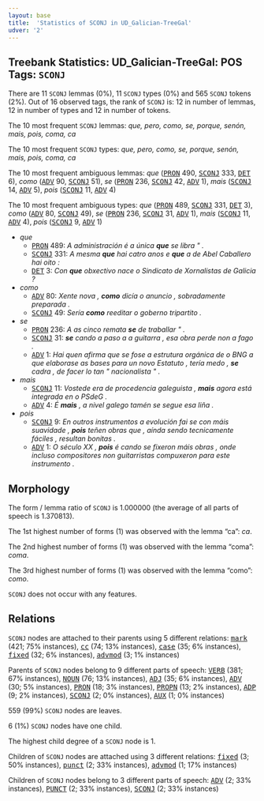 ```yaml
---
layout: base
title:  'Statistics of SCONJ in UD_Galician-TreeGal'
udver: '2'
---
```


## Treebank Statistics: UD_Galician-TreeGal: POS Tags: `SCONJ`

There are 11 `SCONJ` lemmas (0%), 11 `SCONJ` types (0%) and 565 `SCONJ` tokens (2%).
Out of 16 observed tags, the rank of `SCONJ` is: 12 in number of lemmas, 12 in number of types and 12 in number of tokens.

The 10 most frequent `SCONJ` lemmas: <em>que, pero, como, se, porque, senón, mais, pois, coma, ca</em>

The 10 most frequent `SCONJ` types:  <em>que, pero, como, se, porque, senón, mais, pois, coma, ca</em>

The 10 most frequent ambiguous lemmas: <em>que</em> (<tt><a href="gl_treegal-pos-PRON.html">PRON</a></tt> 490, <tt><a href="gl_treegal-pos-SCONJ.html">SCONJ</a></tt> 333, <tt><a href="gl_treegal-pos-DET.html">DET</a></tt> 6), <em>como</em> (<tt><a href="gl_treegal-pos-ADV.html">ADV</a></tt> 90, <tt><a href="gl_treegal-pos-SCONJ.html">SCONJ</a></tt> 51), <em>se</em> (<tt><a href="gl_treegal-pos-PRON.html">PRON</a></tt> 236, <tt><a href="gl_treegal-pos-SCONJ.html">SCONJ</a></tt> 42, <tt><a href="gl_treegal-pos-ADV.html">ADV</a></tt> 1), <em>mais</em> (<tt><a href="gl_treegal-pos-SCONJ.html">SCONJ</a></tt> 14, <tt><a href="gl_treegal-pos-ADV.html">ADV</a></tt> 5), <em>pois</em> (<tt><a href="gl_treegal-pos-SCONJ.html">SCONJ</a></tt> 11, <tt><a href="gl_treegal-pos-ADV.html">ADV</a></tt> 4)

The 10 most frequent ambiguous types:  <em>que</em> (<tt><a href="gl_treegal-pos-PRON.html">PRON</a></tt> 489, <tt><a href="gl_treegal-pos-SCONJ.html">SCONJ</a></tt> 331, <tt><a href="gl_treegal-pos-DET.html">DET</a></tt> 3), <em>como</em> (<tt><a href="gl_treegal-pos-ADV.html">ADV</a></tt> 80, <tt><a href="gl_treegal-pos-SCONJ.html">SCONJ</a></tt> 49), <em>se</em> (<tt><a href="gl_treegal-pos-PRON.html">PRON</a></tt> 236, <tt><a href="gl_treegal-pos-SCONJ.html">SCONJ</a></tt> 31, <tt><a href="gl_treegal-pos-ADV.html">ADV</a></tt> 1), <em>mais</em> (<tt><a href="gl_treegal-pos-SCONJ.html">SCONJ</a></tt> 11, <tt><a href="gl_treegal-pos-ADV.html">ADV</a></tt> 4), <em>pois</em> (<tt><a href="gl_treegal-pos-SCONJ.html">SCONJ</a></tt> 9, <tt><a href="gl_treegal-pos-ADV.html">ADV</a></tt> 1)


* <em>que</em>
  * <tt><a href="gl_treegal-pos-PRON.html">PRON</a></tt> 489: <em>A administración é a única <b>que</b> se libra " .</em>
  * <tt><a href="gl_treegal-pos-SCONJ.html">SCONJ</a></tt> 331: <em>A mesma <b>que</b> hai catro anos e <b>que</b> a de Abel Caballero hai oito :</em>
  * <tt><a href="gl_treegal-pos-DET.html">DET</a></tt> 3: <em>Con <b>que</b> obxectivo nace o Sindicato de Xornalistas de Galicia ?</em>
* <em>como</em>
  * <tt><a href="gl_treegal-pos-ADV.html">ADV</a></tt> 80: <em>Xente nova , <b>como</b> dicía o anuncio , sobradamente preparada .</em>
  * <tt><a href="gl_treegal-pos-SCONJ.html">SCONJ</a></tt> 49: <em>Sería <b>como</b> reeditar o goberno tripartito .</em>
* <em>se</em>
  * <tt><a href="gl_treegal-pos-PRON.html">PRON</a></tt> 236: <em>A as cinco remata <b>se</b> de traballar " .</em>
  * <tt><a href="gl_treegal-pos-SCONJ.html">SCONJ</a></tt> 31: <em><b>se</b> cando a paso a a guitarra , esa obra perde non a fago .</em>
  * <tt><a href="gl_treegal-pos-ADV.html">ADV</a></tt> 1: <em>Hai quen afirma que se fose a estrutura orgánica de o BNG a que elaborase as bases para un novo Estatuto , tería medo , <b>se</b> cadra , de facer lo tan " nacionalista " .</em>
* <em>mais</em>
  * <tt><a href="gl_treegal-pos-SCONJ.html">SCONJ</a></tt> 11: <em>Vostede era de procedencia galeguista , <b>mais</b> agora está integrada en o PSdeG .</em>
  * <tt><a href="gl_treegal-pos-ADV.html">ADV</a></tt> 4: <em>É <b>mais</b> , a nivel galego tamén se segue esa liña .</em>
* <em>pois</em>
  * <tt><a href="gl_treegal-pos-SCONJ.html">SCONJ</a></tt> 9: <em>En outros instrumentos a evolución fai se con máis suavidade , <b>pois</b> teñen obras que , aínda sendo tecnicamente fáciles , resultan bonitas .</em>
  * <tt><a href="gl_treegal-pos-ADV.html">ADV</a></tt> 1: <em>O século XX , <b>pois</b> é cando se fixeron máis obras , onde incluso compositores non guitarristas compuxeron para este instrumento .</em>

## Morphology

The form / lemma ratio of `SCONJ` is 1.000000 (the average of all parts of speech is 1.370813).

The 1st highest number of forms (1) was observed with the lemma “ca”: <em>ca</em>.

The 2nd highest number of forms (1) was observed with the lemma “coma”: <em>coma</em>.

The 3rd highest number of forms (1) was observed with the lemma “como”: <em>como</em>.

`SCONJ` does not occur with any features.


## Relations

`SCONJ` nodes are attached to their parents using 5 different relations: <tt><a href="gl_treegal-dep-mark.html">mark</a></tt> (421; 75% instances), <tt><a href="gl_treegal-dep-cc.html">cc</a></tt> (74; 13% instances), <tt><a href="gl_treegal-dep-case.html">case</a></tt> (35; 6% instances), <tt><a href="gl_treegal-dep-fixed.html">fixed</a></tt> (32; 6% instances), <tt><a href="gl_treegal-dep-advmod.html">advmod</a></tt> (3; 1% instances)

Parents of `SCONJ` nodes belong to 9 different parts of speech: <tt><a href="gl_treegal-pos-VERB.html">VERB</a></tt> (381; 67% instances), <tt><a href="gl_treegal-pos-NOUN.html">NOUN</a></tt> (76; 13% instances), <tt><a href="gl_treegal-pos-ADJ.html">ADJ</a></tt> (35; 6% instances), <tt><a href="gl_treegal-pos-ADV.html">ADV</a></tt> (30; 5% instances), <tt><a href="gl_treegal-pos-PRON.html">PRON</a></tt> (18; 3% instances), <tt><a href="gl_treegal-pos-PROPN.html">PROPN</a></tt> (13; 2% instances), <tt><a href="gl_treegal-pos-ADP.html">ADP</a></tt> (9; 2% instances), <tt><a href="gl_treegal-pos-SCONJ.html">SCONJ</a></tt> (2; 0% instances), <tt><a href="gl_treegal-pos-AUX.html">AUX</a></tt> (1; 0% instances)

559 (99%) `SCONJ` nodes are leaves.

6 (1%) `SCONJ` nodes have one child.

The highest child degree of a `SCONJ` node is 1.

Children of `SCONJ` nodes are attached using 3 different relations: <tt><a href="gl_treegal-dep-fixed.html">fixed</a></tt> (3; 50% instances), <tt><a href="gl_treegal-dep-punct.html">punct</a></tt> (2; 33% instances), <tt><a href="gl_treegal-dep-advmod.html">advmod</a></tt> (1; 17% instances)

Children of `SCONJ` nodes belong to 3 different parts of speech: <tt><a href="gl_treegal-pos-ADV.html">ADV</a></tt> (2; 33% instances), <tt><a href="gl_treegal-pos-PUNCT.html">PUNCT</a></tt> (2; 33% instances), <tt><a href="gl_treegal-pos-SCONJ.html">SCONJ</a></tt> (2; 33% instances)

